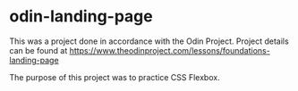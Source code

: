 # odin-landing-page
This was a project done in accordance with the Odin Project. Project details can be found at https://www.theodinproject.com/lessons/foundations-landing-page

The purpose of this project was to practice CSS Flexbox.